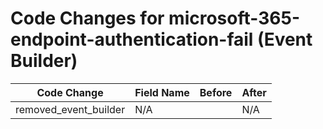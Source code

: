 # Code Changes for microsoft-365-endpoint-authentication-fail (Event Builder)

| Code Change | Field Name | Before | After |
|-------------|------------|--------|-------|
| removed_event_builder | N/A |  | N/A |